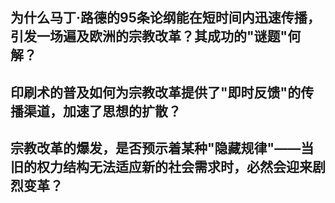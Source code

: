 ## 为什么马丁·路德的95条论纲能在短时间内迅速传播，引发一场遍及欧洲的宗教改革？其成功的"谜题"何解？

## 印刷术的普及如何为宗教改革提供了"即时反馈"的传播渠道，加速了思想的扩散？

## 宗教改革的爆发，是否预示着某种"隐藏规律"——当旧的权力结构无法适应新的社会需求时，必然会迎来剧烈变革？